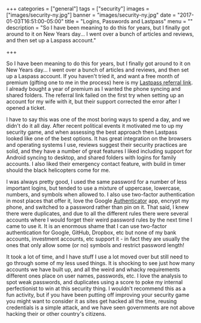 +++
categories = ["general"]
tags = ["security"]
images = ["images/security-ny.jpg"]
banner = "images/security-ny.jpg"
date = "2017-01-03T16:51:00-05:00"
title = "Logins, Passwords and Lastpass"
menu = ""
description = "So I have been meaning to do this for years, but I finally got around to it on New Years day... I went over a bunch of articles and reviews, and then set up a Laspass account."

+++

So I have been meaning to do this for years, but I finally got around to it on New Years day... I went over a bunch of articles and reviews, and then set up a Laspass account. If you haven't tried it, and want a free month of premium (gifting one to me in the process) here is my [Lastpass referral link][lastpassref]. I already bought a year of premium as I wanted the phone syncing and shared folders. The referral link failed on the first try when setting up an account for my wife with it, but their support corrected the error after I opened a ticket.

I have to say this was one of the most boring ways to spend a day, and we didn't do it all day. After recent political events it motivated me to up my security game, and when assessing the best approach then Lastpass looked like one of the best options. It has great integration on the browsers and operating systems I use, reviews suggest their security practices are solid, and they have a number of great features I liked including support for Android syncing to desktop, and shared folders with logins for family accounts. I also liked their emergency contact feature, with build in timer should the black helicopters come for me.

I was always pretty good, I used the same password for a number of less important logins, but tended to use a mixture of uppercase, lowercase, numbers, and symbols when allowed to. I also use two-factor authentication in most places that offer it, love the Google [Authenticator][authenticator] app, encrypt my phone, and switched to a password rather than pin on it. That said, I knew there were duplicates, and due to all the different rules there were several accounts where I would forget their weird password rules by the next time I came to use it. It is an enormous shame that I can use two-factor authentication for Google, GitHub, Dropbox, etc but none of my bank accounts, investment accounts, etc support it - in fact they are usually the ones that only allow some (or no) symbols and restrict password length!

It took a lot of time, and I have stuff I use a lot moved over but still need to go through some of my less used things. It is shocking to see just how many accounts we have built up, and all the weird and whacky requirements different ones place on user names, passwords, etc. I love the analysis to spot weak passwords, and duplicates using a score to poke my internal perfectionist to win at this security thing. I wouldn't recommend this as a fun activity, but if you have been putting off improving your security game you might want to consider it as sites get hacked all the time, reusing credentials is a simple attack, and we have seen governments are not above hacking their or other country's citizens.

[lastpassref]: https://lastpass.com/f?33088162
[authenticator]: https://en.wikipedia.org/wiki/Google_Authenticator
